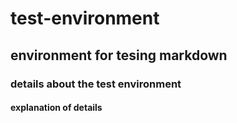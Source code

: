 # test-environment
## environment for tesing markdown
### details about the test environment
#### explanation of details
